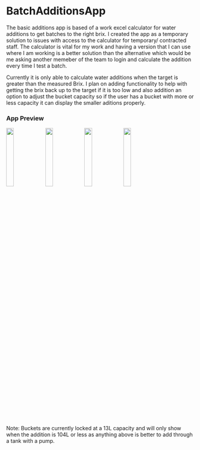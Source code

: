 # BatchAdditionsApp

The basic additions app is based of a work excel calculator for water additions to get batches to the right brix. I created the app as a temporary solution to issues with access to the calculator for temporary/ contracted staff. The calculator is vital for my work and having a version that I can use where I am working is a better solution than the alternative which would be me asking another memeber of the team to login and calculate the addition every time I test a batch. 

Currently it is only able to calculate water additions when the target is greater than the measured Brix. I plan on adding functionality to help with getting the brix back up to the target if it is too low and also addition an option to adjust the bucket capacity so if the user has a bucket with more or less capacity it can display the smaller aditions properly.

### App Preview
<img src="https://github.com/rkt98/BatchAdditionsApp/assets/37614145/52180078-a9e1-4af4-925a-002345c09c6b" height=20% width=20%>
<img src="https://github.com/rkt98/BatchAdditionsApp/assets/37614145/5ce8acdd-6d01-4965-abc7-b0da5f41a032" height=20% width=20%>
<img src="https://github.com/rkt98/BatchAdditionsApp/assets/37614145/f14f0c0f-d860-40fd-8244-4461d4736b40" height=20% width=20%>
<img src="https://github.com/rkt98/BatchAdditionsApp/assets/37614145/f9b3f029-88df-4423-b00f-cc399f724af2" height=20% width=20%>

Note: Buckets are currently locked at a 13L capacity and will only show when the addition is 104L or less as anything above is better to add through a tank with a pump.
